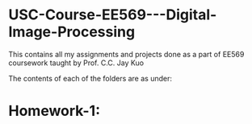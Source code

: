 # USC-Course-EE569---Digital-Image-Processing

This contains all my assignments and projects done as a part of EE569 coursework taught by Prof. C.C. Jay Kuo

The contents of each of the folders are as under:

<b> Homework-1:</b>
==





